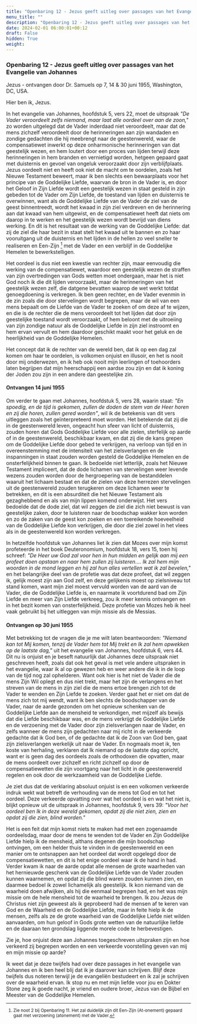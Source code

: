 ```yaml
---
title: "Openbaring 12 - Jezus geeft uitleg over passages van het Evangelie van Johannes"
menu_title: ""
description: "Openbaring 12 - Jezus geeft uitleg over passages van het Evangelie van Johannes"
date: 2024-02-01 06:00:01+00:12
draft: False
hidden: True
weight:
---
```

### Openbaring 12 - Jezus geeft uitleg over passages van het Evangelie van Johannes

Jezus - ontvangen door Dr. Samuels op 7, 14 & 30 juni 1955, Washington, DC, USA.

Hier ben ik, Jezus.

In het evangelie van Johannes, hoofdstuk 5, vers 22, moet de uitspraak *"De Vader veroordeelt zelfs niemand, maar laat alle oordeel over aan de zoon,"* zo worden uitgelegd dat de Vader inderdaad niet veroordeelt, maar dat de mens zichzelf veroordeelt door de herinneringen aan zijn wandaden en zondige gedachten die hij meebrengt naar de geestenwereld, waar de compensatiewet inwerkt op deze onharmonische herinneringen van dat geestelijk wezen, en hem loutert door een proces van lijden terwijl deze herinneringen in hem branden en vernietigd worden, hetgeen gepaard gaat met duisternis en gevoel van ongeluk veroorzaakt door zijn verblijfplaats. Jezus oordeelt niet en heeft ook niet de macht om te oordelen, zoals het Nieuwe Testament beweert, maar ik ben slechts een bewaarplaats voor het principe van de Goddelijke Liefde, waarvan de bron in de Vader is, en door het Geloof in Zijn Liefde wordt een geestelijk wezen in staat gesteld in zijn gebeden tot de Vader om Zijn Liefde, de toestand van lijden en duisternis te overwinnen, want als de Goddelijke Liefde van de Vader de ziel van de geest binnentreedt, wordt het kwaad in zijn ziel verdreven en de herinnering aan dat kwaad van hem uitgewist, en de compensatiewet heeft dat niets om daarop in te werken en het geestelijk wezen wordt bevrijd van diens werking. En dit is het resultaat van de werking van de Goddelijke Liefde: dat zij de ziel die haar bezit in staat stelt het kwaad uit te bannen en zo haar vooruitgang uit de duisternis en het lijden in de hellen zo veel sneller te realiseren en Een-Zijn [^1] met de Vader en een verblijf in de Goddelijke Hemelen te bewerkstelligen.

Het oordeel is dus niet een kwestie van rechter zijn, maar eenvoudig die werking van de compensatiewet, waardoor een geestelijk wezen de straffen van zijn overtredingen van Gods wetten moet ondergaan, maar het is niet God noch ik die dit lijden veroorzaakt, maar de herinneringen van het geestelijk wezen zelf, die datgene bevatten waarop de wet werkt totdat genoegdoening is verkregen. Ik ben geen rechter, en de Vader evenmin in de zin zoals die door stervelingen wordt begrepen, maar de wil van een mens bepaalt om de Liefde van de Vader te zoeken of om deze af te wijzen, en die is de rechter die de mens veroordeelt tot het lijden dat door zijn geestelijke toestand wordt veroorzaakt, of hem beloont met de uitroeiing van zijn zondige natuur als de Goddelijke Liefde in zijn ziel instroomt en hem ervan vervult en hem daardoor geschikt maakt voor het geluk en de heerlijkheid van de Goddelijke Hemelen.

Het concept dat ik de rechter van de wereld ben, dat ik op een dag zal komen om haar te oordelen, is volkomen onjuist en illusoir, en het is nooit door mij onderwezen, en ik heb ook nooit mijn leerlingen of toehoorders laten begrijpen dat mijn heerschappij een aardse zou zijn en dat ik koning der Joden zou zijn in een andere dan geestelijke zin.

#### Ontvangen 14 juni 1955

Om verder te gaan met Johannes, hoofdstuk 5, vers 28, waarin staat: *"En spoedig, en de tijd is gekomen, zullen de doden de stem van de Heer horen en zij die horen, zullen gered worden"*, wil ik de betekenis van dit vers uitleggen zoals het geïnterpreteerd moet worden. Het betekende dat zij die in de geestenwereld leven, ongeacht hun sfeer van licht of duisternis, zouden horen dat Gods Goddelijke Liefde voor alle zielen, sterfelijk op aarde of in de geestenwereld, beschikbaar kwam, en dat zij die de kans grepen om de Goddelijke Liefde door gebed te verkrijgen, na verloop van tijd en in overeenstemming met de intensiteit van het zielsverlangen en de inspanningen in staat zouden worden gesteld de Goddelijke Hemelen en de onsterfelijkheid binnen te gaan. Ik bedoelde niet letterlijk, zoals het Nieuwe Testament impliceert, dat de dode lichamen van stervelingen weer levende wezens zouden worden door de hergroepering van de bestanddelen waaruit het lichaam bestaat en dat de zielen van deze herrezen stervelingen uit de geestenwereld zouden terugkeren om deze lichamen weer te betrekken, en dit is een absurditeit die het Nieuwe Testament als gezaghebbend en als van mijn lippen komend onderwijst. Het vers bedoelde dat de dode ziel, dat wil zeggen de ziel die zich niet bewust is van geestelijke zaken, door te luisteren naar de boodschap wakker kon worden en zo de zaken van de geest kon zoeken en een toereikende hoeveelheid van de Goddelijke Liefde kon verkrijgen, die door die ziel zowel in het vlees als in de geestenwereld kon worden verkregen.

In hetzelfde hoofdstuk van Johannes liet ik zien dat Mozes over mijn komst profeteerde in het boek Deuteronomium, hoofdstuk 18, vers 15, toen hij schreef: *"De Heer uw God zal voor hen in hun midden en gelijk aan mij een profeet doen opstaan en naar hem zullen zij luisteren.... Ik zal hem mijn woorden in de mond leggen en hij zal hun alles vertellen wat ik zal bevelen,"* en het belangrijke deel van de profetie was dat deze profeet, dat wil zeggen ik, gelijk moest zijn aan God zelf, en deze gelijkenis moest op zielsniveau tot stand komen, want mijn ziel moest vervuld worden van de aard van de Vader, die de Goddelijke Liefde is, en naarmate ik voortdurend bad om Zijn Liefde en meer van Zijn Liefde verkreeg, zou ik meer kennis ontvangen en in het bezit komen van onsterfelijkheid. Deze profetie van Mozes heb ik heel vaak gebruikt bij het uitleggen van mijn missie als de Messias.

#### Ontvangen op 30 juni 1955

Met betrekking tot de vragen die je me wilt laten beantwoorden: *"Niemand kan tot Mij komen, tenzij de Vader hem tot Mij trekt en Ik zal hem opwekken op de laatste dag,"* uit het evangelie van Johannes, hoofdstuk 6, vers 44. Dit nu is onjuist en je beseft natuurlijk dat Johannes deze uitspraak niet geschreven heeft, zoals dat ook het geval is met vele andere uitspraken in het evangelie, waar ik al op gewezen heb en weer andere die ik in de loop van de tijd nog zal ophelderen. Want ook hier is het niet de Vader die de mens Zijn Wil oplegt en dus niet trekt, maar het zijn de verlangens en het streven van de mens in zijn ziel die de mens ertoe brengen zich tot de Vader te wenden en Zijn Liefde te zoeken. Verder gaat het er niet om dat de mens zich tot mij wendt, want ik ben slechts de boodschapper van de Vader, naar de aarde gezonden om het opnieuw schenken van de Goddelijke Liefde aan de mensheid te verkondigen, met mijzelf als bewijs dat die Liefde beschikbaar was, en de mens verkrijgt de Goddelijke Liefde en de verzoening met de Vader door zijn zielsverlangen naar de Vader, en zelfs wanneer de mens zijn gedachten naar mij richt in de verkeerde gedachte dat ik God ben, of de gedachte dat ik de Zoon van God ben, gaat zijn zielsverlangen werkelijk uit naar de Vader. En nogmaals moet ik, ten koste van herhaling, verklaren dat Ik niemand op de laatste dag opricht, want er is geen dag des oordeels zoals de orthodoxen die opvatten, maar de mens oordeelt over zichzelf en richt zichzelf op door de compensatiewetten die zijn voortgang naar het licht in de geestenwereld regelen en ook door de werkzaamheid van de Goddelijke Liefde.

Je ziet dus dat de verklaring absoluut onjuist is en een volkomen verkeerde indruk wekt wat betreft de verhouding van de mens tot God en tot het oordeel. Deze verkeerde opvatting over wat het oordeel is en wat het niet is, blijkt opnieuw uit de uitspraak in Johannes, hoofdstuk 9, vers 39: *"Voor het oordeel ben Ik in deze wereld gekomen, opdat zij die niet zien, zien en opdat zij die zien, blind worden."*

Het is een feit dat mijn komst niets te maken had met een zogenaamde oordeelsdag, maar door de mens te wenden tot de Vader en Zijn Goddelijke Liefde hielp ik de mensheid, althans degenen die mijn boodschap ontvingen, om een helder thuis te vinden in de geestenwereld en een manier om te ontsnappen aan het oordeel dat wordt opgelegd door de compensatiewetten, en dit is het enige oordeel waar ik de hand in had. Verder kwam ik naar de aarde opdat alle mensen de grote waarheden van het hernieuwde geschenk van de Goddelijke Liefde van de Vader zouden kunnen waarnemen, en opdat zij die blind waren zouden kunnen zien, en daarmee bedoel ik zowel lichamelijk als geestelijk. Ik kon niemand van de waarheid doen afwijken, als hij die eenmaal begrepen had, en het was mijn missie om de hele mensheid tot de waarheid te brengen. Ik zou Jezus de Christus niet zijn geweest als ik geprobeerd had de mensen af te keren van God en de Waarheid en de Goddelijke Liefde, maar in feite hielp ik de mensen, zelfs als ze de grote waarheid van de Goddelijke Liefde niet wilden aanvaarden, om hun geloof in Gods grote wetten van de natuurlijke liefde en de daaraan ten grondslag liggende morele code te herbevestigen.

Zie je, hoe onjuist deze aan Johannes toegeschreven uitspraken zijn en hoe verkeerd zij begrepen worden en een verkeerde voorstelling geven van mij en mijn missie op aarde?

Ik weet dat je deze twijfels had over deze passages in het evangelie van Johannes en ik ben heel blij dat ik je daarover kan schrijven. Blijf deze twijfels dus noteren terwijl je de evangeliën bestudeert en ik zal je schrijven over de waarheid ervan. Ik stop nu en met mijn liefde voor jou en Dokter Stone zeg ik goede nacht, je vriend en oudere broer, Jezus van de Bijbel en Meester van de Goddelijke Hemelen.
<small>

[^1]: Zie noot 2 bij Openbaring 11. Het zal duidelijk zijn dit Een-Zijn (At-onement) gepaard gaat met verzoening (atonement) met de Vader.
